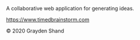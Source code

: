A collaborative web application for generating ideas.

https://www.timedbrainstorm.com

&copy; 2020 Grayden Shand
